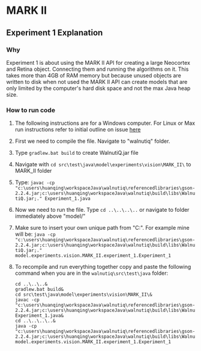 # MARK II

## Experiment 1 Explanation

### Why
Experiment 1 is about using the MARK II API for creating a large
Neocortex and Retina object. Connecting them and running the algorithms on it.
This takes more than 4GB of RAM memory but because unused objects are 
written to disk when not used the MARK II API can create models that are only
limited by the computer's hard disk space and not the max Java heap size.

### How to run code

1. The following instructions are for a Windows computer. For Linux or Max 
run instructions refer to initial outline on issue [here](https://github.com/WalnutiQ/WalnutiQ/issues/169)

2. First we need to compile the file. Navigate to "walnutiq" folder.
3. Type `gradlew.bat build` to create WalnutiQ.jar file
4. Navigate with `cd src\test\java\model\experiments\vision\MARK_II\` to MARK_II folder
5. Type: `javac -cp "c:\users\huanqing\workspaceJava\walnutiq\referencedlibraries\gson-2.2.4.jar;c:\users\huanqing\workspaceJava\walnutiq\build\libs\WalnutiQ.jar;." Experiment_1.java`
6. Now we need to run the file. Type `cd ..\..\..\..` or navigate to folder immediately above "model/"
7. Make sure to insert your own unique path from "C:\". For example mine will be:
   `java -cp "c:\users\huanqing\workspaceJava\walnutiq\referencedlibraries\gson-2.2.4.jar;c:\users\huanqing\workspaceJava\walnutiq\build\libs\WalnutiQ.jar;." model.experiments.vision.MARK_II.experiment_1.Experiment_1`

8. To recompile and run everything together copy and paste the following command
   when you are in the `walnutiq\src\test\java` folder:
   ```
   cd ..\..\..&
   gradlew.bat build&
   cd src\test\java\model\experiments\vision\MARK_II\&
   javac -cp "c:\users\huanqing\workspaceJava\walnutiq\referencedlibraries\gson-2.2.4.jar;c:\users\huanqing\workspaceJava\walnutiq\build\libs\WalnutiQ.jar;." Experiment_1.java&
   cd ..\..\..\..&
   java -cp "c:\users\huanqing\workspaceJava\walnutiq\referencedlibraries\gson-2.2.4.jar;c:\users\huanqing\workspaceJava\walnutiq\build\libs\WalnutiQ.jar;." model.experiments.vision.MARK_II.experiment_1.Experiment_1
   ```
   